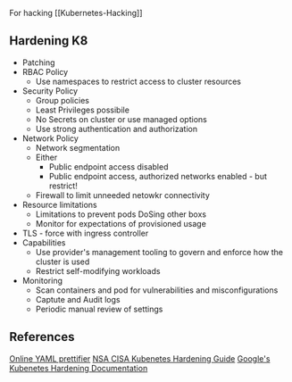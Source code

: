 For hacking [[Kubernetes-Hacking]]


## Hardening K8

- Patching
- RBAC Policy
	- Use namespaces to restrict access to cluster resources
- Security Policy
	- Group policies 
	- Least Privileges possibile
	- No Secrets on cluster or use managed options
	- Use strong authentication and authorization
- Network Policy
	- Network segmentation
	- Either
		- Public endpoint access disabled
		- Public endpoint access, authorized networks enabled - but restrict!
	- Firewall to limit unneeded netowkr connectivity 
- Resource limitations
	- Limitations to prevent pods DoSing other boxs 
	- Monitor for expectations of provisioned usage
- TLS - force with ingress controller
- Capabilities
	- Use provider's management tooling to govern and enforce how the cluster is used
	- Restrict self-modifying workloads
- Monitoring
	- Scan containers and pod for vulnerabilities and misconfigurations
	- Captute and Audit logs
	- Periodic manual review of settings


## References

[Online YAML prettifier](https://onlineyamltools.com/prettify-yaml)
[NSA CISA Kubenetes Hardening Guide](https://media.defense.gov/2022/Aug/29/2003066362/-1/-1/0/CTR_KUBERNETES_HARDENING_GUIDANCE_1.2_20220829.PDF)
[Google's Kubenetes Hardening Documentation](https://cloud.google.com/kubernetes-engine/docs/how-to/hardening-your-cluster#restrict_self_modify)
